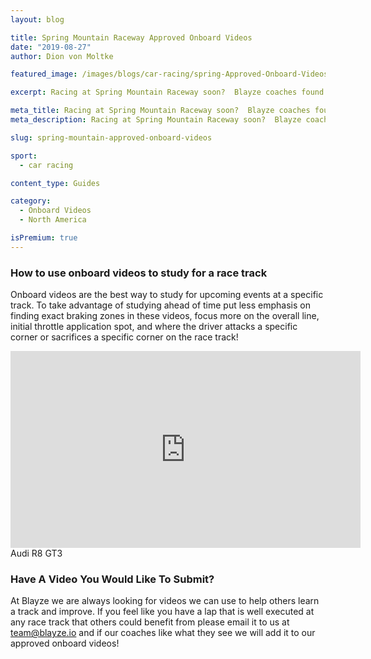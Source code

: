 ```yaml
---
layout: blog

title: Spring Mountain Raceway Approved Onboard Videos
date: "2019-08-27"
author: Dion von Moltke

featured_image: /images/blogs/car-racing/spring-Approved-Onboard-Videos-compressor.jpg

excerpt: Racing at Spring Mountain Raceway soon?  Blayze coaches found videos they approve of watching to study for this race track!

meta_title: Racing at Spring Mountain Raceway soon?  Blayze coaches found videos they approve of watching to study for this race track!
meta_description: Racing at Spring Mountain Raceway soon?  Blayze coaches found videos they approve of watching to study for this race track!

slug: spring-mountain-approved-onboard-videos

sport:
  - car racing

content_type: Guides

category:
  - Onboard Videos
  - North America

isPremium: true
---
```


### How to use onboard videos to study for a race track

Onboard videos are the best way to study for upcoming events at a specific track. To take advantage of studying ahead of time put less emphasis on finding exact braking zones in these videos, focus more on the overall line, initial throttle application spot, and where the driver attacks a specific corner or sacrifices a specific corner on the race track!

<iframe title="Blog iFrame" width="560" height="315" src="https://www.youtube.com/embed/ZqwllEBsC5c" frameborder="0" allow="accelerometer; autoplay; encrypted-media; gyroscope; picture-in-picture" allowfullscreen></iframe>
Audi R8 GT3

### Have A Video You Would Like To Submit?

At Blayze we are always looking for videos we can use to help others learn a track and improve. If you feel like you have a lap that is well executed at any race track that others could benefit from please email it to us at team@blayze.io and if our coaches like what they see we will add it to our approved onboard videos!

